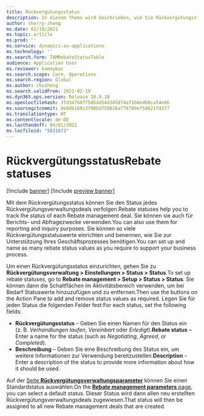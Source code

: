```yaml
---
title: Rückvergütungsstatus
description: In diesem Thema wird beschrieben, wie Sie Rückvergütungsstatus festlegen. Mit dem Rückvergütungsstatus können Sie den Status jedes Deals verfolgen. Sie können sie auch für Berichts- und Abfragezwecke verwenden.
author: sherry-zheng
ms.date: 02/19/2021
ms.topic: article
ms.prod: ''
ms.service: dynamics-ax-applications
ms.technology: ''
ms.search.form: TAMRebateStatusTable
audience: Application User
ms.reviewer: kamaybac
ms.search.scope: Core, Operations
ms.search.region: Global
ms.author: chuzheng
ms.search.validFrom: 2021-02-19
ms.dyn365.ops.version: Release 10.0.18
ms.openlocfilehash: 3fd347607f5d64d54d3058f4ef1b0ed60ca54e66
ms.sourcegitcommit: 0e8db169c3f90bd750826af76709ef5d621fd377
ms.translationtype: HT
ms.contentlocale: de-DE
ms.lasthandoff: 04/01/2021
ms.locfileid: "5831673"
---
```

# <a name="rebate-statuses"></a><span data-ttu-id="a9dba-105">Rückvergütungsstatus</span><span class="sxs-lookup"><span data-stu-id="a9dba-105">Rebate statuses</span></span>

[!include [banner](../includes/banner.md)]
[!include [preview banner](../includes/preview-banner.md)]

<span data-ttu-id="a9dba-106">Mit dem Rückvergütungsstatus können Sie den Status jedes Rückvergütungsverwaltungsdeals verfolgen.</span><span class="sxs-lookup"><span data-stu-id="a9dba-106">Rebate statuses help you to track the status of each Rebate management deal.</span></span> <span data-ttu-id="a9dba-107">Sie können sie auch für Berichts- und Abfragezwecke verwenden.</span><span class="sxs-lookup"><span data-stu-id="a9dba-107">You can also use them for reporting and inquiry purposes.</span></span> <span data-ttu-id="a9dba-108">Sie können so viele Rückvergütungsstatuswerte einrichten und benennen, wie Sie zur Unterstützung Ihres Geschäftsprozesses benötigen.</span><span class="sxs-lookup"><span data-stu-id="a9dba-108">You can set up and name as many rebate status values as you require to support your business process.</span></span> 

<span data-ttu-id="a9dba-109">Um einen Rückvergütungsstatus einzurichten, gehen Sie zu **Rückvergütungsverwaltung \> Einstellungen \> Status \> Status**.</span><span class="sxs-lookup"><span data-stu-id="a9dba-109">To set up rebate statuses, go to **Rebate management \> Setup \> Status \> Status**.</span></span> <span data-ttu-id="a9dba-110">Sie können dann die Schaltflächen im Aktivitätsbereich verwenden, um bei Bedarf Statuswerte hinzuzufügen und zu entfernen.</span><span class="sxs-lookup"><span data-stu-id="a9dba-110">Then use the buttons on the Action Pane to add and remove status values as required.</span></span> <span data-ttu-id="a9dba-111">Legen Sie für jeden Status die folgenden Felder fest:</span><span class="sxs-lookup"><span data-stu-id="a9dba-111">For each status, set the following fields:</span></span>

- <span data-ttu-id="a9dba-112">**Rückvergütungsstatus** – Geben Sie einen Namen für den Status ein (z. B. *Verhandlungen laufen*, *Vereinbart* oder *Erledigt*).</span><span class="sxs-lookup"><span data-stu-id="a9dba-112">**Rebate status** – Enter a name for the status (such as *Negotiating*, *Agreed*, or *Completed*).</span></span>
- <span data-ttu-id="a9dba-113">**Beschreibung** – Geben Sie eine Beschreibung des Status ein, um weitere Informationen zur Verwendung bereitzustellen.</span><span class="sxs-lookup"><span data-stu-id="a9dba-113">**Description** – Enter a description of the status to provide more information about how it should be used.</span></span>

<span data-ttu-id="a9dba-114">Auf der [Seite **Rückvergütungsverwaltungsparameter**](rebate-management-parameters.md) können Sie einen Standardstatus auswählen.</span><span class="sxs-lookup"><span data-stu-id="a9dba-114">On the [**Rebate management parameters** page](rebate-management-parameters.md), you can select a default status.</span></span> <span data-ttu-id="a9dba-115">Dieser Status wird dann allen neu erstellten Rückvergütungsverwaltungsdeals zugewiesen.</span><span class="sxs-lookup"><span data-stu-id="a9dba-115">That status will then be assigned to all new Rebate management deals that are created.</span></span>
